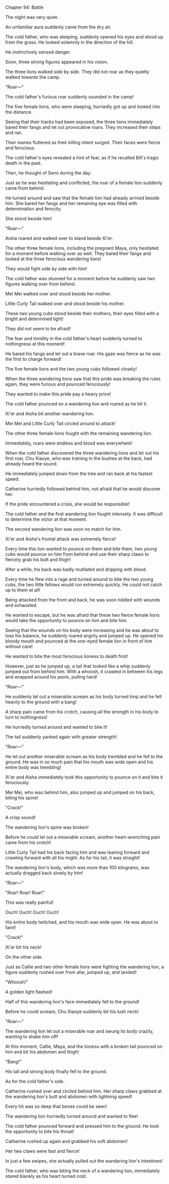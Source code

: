 Chapter 94: Battle

 The night was very quiet.

An unfamiliar aura suddenly came from the dry air.

The cold father, who was sleeping, suddenly opened his eyes and stood up from the grass. He looked solemnly in the direction of the hill.

He instinctively sensed danger.

Soon, three strong figures appeared in his vision.

The three lions walked side by side. They did not roar as they quietly walked towards the camp.

"Roar—"

The cold father's furious roar suddenly sounded in the camp\!

The five female lions, who were sleeping, hurriedly got up and looked into the distance.

Seeing that their tracks had been exposed, the three lions immediately bared their fangs and let out provocative roars. They increased their steps and ran.

Their manes fluttered as their killing intent surged. Their faces were fierce and ferocious.

The cold father's eyes revealed a hint of fear, as if he recalled Bill's tragic death in the past.

Then, he thought of Seno during the day.

Just as he was hesitating and conflicted, the roar of a female lion suddenly came from behind.

He turned around and saw that the female lion had already arrived beside him. She bared her fangs and her remaining eye was filled with determination and ferocity.

She stood beside him\!

"Roar—"

Aisha roared and walked over to stand beside Xi'er.

The other three female lions, including the pregnant Maya, only hesitated for a moment before walking over as well. They bared their fangs and looked at the three ferocious wandering lions\!

They would fight side by side with him\!

The cold father was stunned for a moment before he suddenly saw two figures walking over from behind.

Mei Mei walked over and stood beside her mother.

Little Curly Tail walked over and stood beside his mother.

These two young cubs stood beside their mothers, their eyes filled with a bright and determined light\!

They did not seem to be afraid\!

The fear and timidity in the cold father's heart suddenly turned to nothingness at this moment\!

He bared his fangs and let out a brave roar. His gaze was fierce as he was the first to charge forward\!

The five female lions and the two young cubs followed closely\!

When the three wandering lions saw that this pride was breaking the rules again, they were furious and pounced ferociously\!

They wanted to make this pride pay a heavy price\!

The cold father pounced on a wandering lion and roared as he bit it.

Xi'er and Aisha bit another wandering lion.

Mei Mei and Little Curly Tail circled around to attack\!

The other three female lions fought with the remaining wandering lion.

Immediately, roars were endless and blood was everywhere\!

When the cold father discovered the three wandering lions and let out his first roar, Chu Xiaoye, who was training in the bushes at the back, had already heard the sound.

He immediately jumped down from the tree and ran back at his fastest speed.

Catherine hurriedly followed behind him, not afraid that he would discover her.

If the pride encountered a crisis, she would be responsible\!

The cold father and the first wandering lion fought intensely. It was difficult to determine the victor at that moment.

The second wandering lion was soon no match for him.

Xi'er and Aisha's frontal attack was extremely fierce\!

Every time this lion wanted to pounce on them and bite them, two young cubs would pounce on him from behind and use their sharp claws to fiercely grab his butt and thigh\!

After a while, his back was badly mutilated and dripping with blood.

Every time he flew into a rage and turned around to bite the two young cubs, the two little fellows would run extremely quickly. He could not catch up to them at all\!

Being attacked from the front and back, he was soon riddled with wounds and exhausted.

He wanted to escape, but he was afraid that these two fierce female lions would take the opportunity to pounce on him and bite him.

Seeing that the wounds on his body were increasing and he was about to lose his balance, he suddenly roared angrily and jumped up. He opened his bloody mouth and pounced at the one-eyed female lion in front of him without care\!

He wanted to bite the most ferocious lioness to death first\!

However, just as he jumped up, a tail that looked like a whip suddenly jumped out from behind him. With a whoosh, it crawled in between his legs and wrapped around his penis, pulling hard\!

"Roar—"

He suddenly let out a miserable scream as his body turned limp and he fell heavily to the ground with a bang\!

A sharp pain came from his crotch, causing all the strength in his body to turn to nothingness\!

He hurriedly turned around and wanted to bite it\!

The tail suddenly yanked again with greater strength\!

"Roar—"

He let out another miserable scream as his body trembled and he fell to the ground. He was in so much pain that his mouth was wide open and his entire body was trembling\!

Xi'er and Aisha immediately took this opportunity to pounce on it and bite it ferociously.

Mei Mei, who was behind him, also jumped up and jumped on his back, biting his spine\!

"Crack\!"

A crisp sound\!

The wandering lion's spine was broken\!

Before he could let out a miserable scream, another heart-wrenching pain came from his crotch\!

Little Curly Tail had his back facing him and was leaning forward and crawling forward with all his might. As for his tail, it was straight\!

The wandering lion's body, which was more than 100 kilograms, was actually dragged back slowly by him\!

"Roar—"

"Roar\! Roar\! Roar\!"

This was really painful\!

Ouch\! Ouch\! Ouch\! Ouch\!

His entire body twitched, and his mouth was wide open. He was about to faint\!

"Crack\!"

Xi'er bit his neck\!

On the other side.

Just as Callie and two other female lions were fighting the wandering lion, a figure suddenly rushed over from afar, jumped up, and landed\!

"Whoosh\!"

A golden light flashed\!

Half of this wandering lion's face immediately fell to the ground\!

Before he could scream, Chu Xiaoye suddenly bit his lush neck\!

"Roar—"

The wandering lion let out a miserable roar and swung its body crazily, wanting to shake him off\!

At this moment, Callie, Maya, and the lioness with a broken tail pounced on him and bit his abdomen and thigh\!

"Bang\!"

His tall and strong body finally fell to the ground.

As for the cold father's side.

Catherine rushed over and circled behind him. Her sharp claws grabbed at the wandering lion's butt and abdomen with lightning speed\!

Every hit was so deep that bones could be seen\!

The wandering lion hurriedly turned around and wanted to flee\!

The cold father pounced forward and pressed him to the ground. He took the opportunity to bite his throat\!

Catherine rushed up again and grabbed his soft abdomen\!

Her two claws were fast and fierce\!

In just a few swipes, she actually pulled out the wandering lion's intestines\!

The cold father, who was biting the neck of a wandering lion, immediately stared blankly as his heart turned cold.